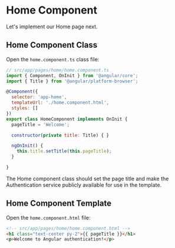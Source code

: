 # Home Component

Let's implement our Home page next.

## Home Component Class

Open the `home.component.ts` class file:

```js
// src/app/pages/home/home.component.ts
import { Component, OnInit } from '@angular/core';
import { Title } from '@angular/platform-browser';

@Component({
  selector: 'app-home',
  templateUrl: './home.component.html',
  styles: []
})
export class HomeComponent implements OnInit {
  pageTitle = 'Welcome';

  constructor(private title: Title) { }

  ngOnInit() {
    this.title.setTitle(this.pageTitle);
  }

}
```

The Home component class should set the page title and make the Authentication service publicly available for use in the template.

## Home Component Template

Open the `home.component.html` file:

```html
<!-- src/app/pages/home/home.component.html -->
<h1 class="text-center py-2">{{ pageTitle }}</h1>
<p>Welcome to Angular authentication!</p>
```

